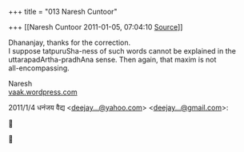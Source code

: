 +++
title = "013 Naresh Cuntoor"

+++
[[Naresh Cuntoor	2011-01-05, 07:04:10 [Source](https://groups.google.com/g/samskrita/c/0oGCp8epmvQ)]]



Dhananjay, thanks for the correction.  
I suppose tatpuruSha-ness of such words cannot be explained in the  
uttarapadArtha-pradhAna sense. Then again, that maxim is not  
all-encompassing.

  
Naresh  
[vaak.wordpress.com](http://vaak.wordpress.com)

2011/1/4 धनंजय वैद्य \<[deejay...@yahoo.com]()\> \<[deejay...@gmail.com]()\>:





